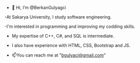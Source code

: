 - 👋 Hi, I’m @BerkanGulyagci

-At Sakarya University, I study software engineering.

-I'm interested in programming and improving my codding skills.
- My expertise of C++, C#, and SQL is intermediate.
- I also have experience with HTML, CSS, Bootstrap and JS.

  
- 📫You can reach me at "bgulyaci@gmail.com"

